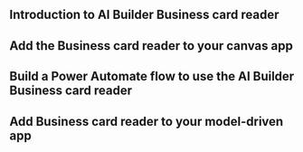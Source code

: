 ## Introduction to AI Builder Business card reader
## Add the Business card reader to your canvas app
## Build a Power Automate flow to use the AI Builder Business card reader
## Add Business card reader to your model-driven app
